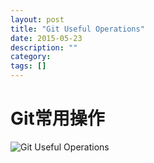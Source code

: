 ```yaml
---
layout: post
title: "Git Useful Operations"
date: 2015-05-23
description: ""
category: 
tags: []
---
```

# Git常用操作

![Git Useful Operations]({{site.url}}/images/37923f2478edc5709b36562b26c9e008.png)
